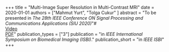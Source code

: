 +++
title = "Multi-Image Super Resolution in Multi-Contrast MRI"
date = 2020-01-01
authors = ["Mahmut Yurt", "Tolga Cukur" ]
abstract = "To be presented in *The 28th IEEE Conference ON Signal Processing and Communications Applications (SIU 2020)*"#  <br/>[Video](hybrid_dnn_abstract.pdf) <br/>[PDF](files/hybrid_dnn_abstract.pdf)"
publication_types = ["3"]
publication = "in *IEEE International Symposium on Biomedical Imaging (ISBI)*."
publication_short = "in *IEEE ISBI*"
+++
